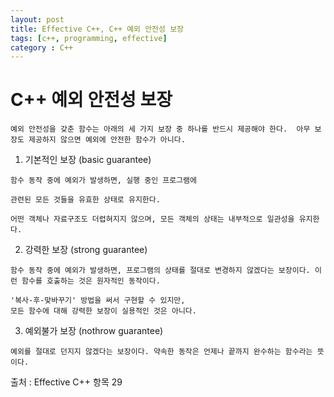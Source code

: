 ```yaml
---
layout: post
title: Effective C++, C++ 예외 안전성 보장
tags: [c++, programming, effective]
category : C++
---
```


# C++ 예외 안전성 보장

`
예외 안전성을 갖춘 함수는 아래의 세 가지 보장 중 하나를 반드시 제공해야 한다. 
아무 보장도 제공하지 않으면 예외에 안전한 함수가 아니다.
`

1. 기본적인 보장 (basic guarantee)
```
함수 동작 중에 예외가 발생하면, 실행 중인 프로그램에 

관련된 모든 것들을 유효한 상태로 유지한다. 

어떤 객체나 자료구조도 더렵혀지지 않으며, 모든 객체의 상태는 내부적으로 일관성을 유지한다.

```

2. 강력한 보장 (strong guarantee)
```
함수 동작 중에 예외가 발생하면, 프로그램의 상태를 절대로 변경하지 않겠다는 보장이다. 이런 함수를 호출하는 것은 원자적인 동작이다. 

'복사-후-맞바꾸기' 방법을 써서 구현할 수 있지만,
모든 함수에 대해 강력한 보장이 실용적인 것은 아니다.
```

3. 예외불가 보장 (nothrow guarantee)
```
예외를 절대로 던지지 않겠다는 보장이다. 약속한 동작은 언제나 끝까지 완수하는 함수라는 뜻이다. 
```

출처 : Effective C++ 항목 29